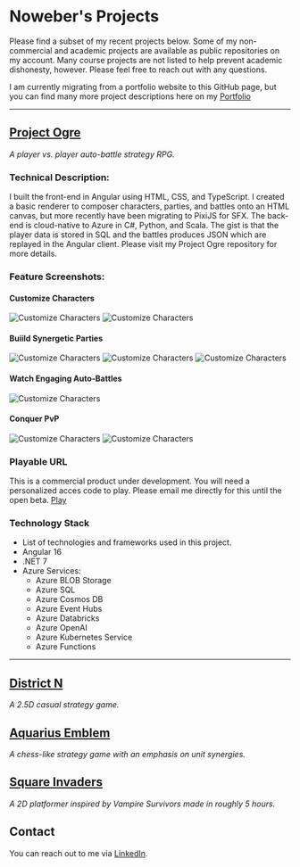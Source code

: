 # Noweber's Projects

Please find a subset of my recent projects below. Some of my non-commercial and academic projects are available as public repositories on my account. Many course projects are not listed to help prevent academic dishonesty, however. Please feel free to reach out with any questions.

I am currently migrating from a portfolio website to this GitHub page, but you can find many more project descriptions here on my [Portfolio](https://www.noweber.dev/)

---

## [Project Ogre](https://github.com/noweber/Project-Ogre)

_A player vs. player auto-battle strategy RPG._

### Technical Description:
I built the front-end in Angular using HTML, CSS, and TypeScript. I created a basic renderer to composer characters, parties, and battles onto an HTML canvas, but more recently have been migrating to PixiJS for SFX. The back-end is cloud-native to Azure in C#, Python, and Scala. The gist is that the player data is stored in SQL and the battles produces JSON which are replayed in the Angular client. Please visit my Project Ogre repository for more details.

### Feature Screenshots:
#### Customize Characters
![Customize Characters](screenshots/project-ogre/characters-0.png)
![Customize Characters](screenshots/project-ogre/characters-1.png)
#### Buiild Synergetic Parties
![Customize Characters](screenshots/project-ogre/parties-0.png)
![Customize Characters](screenshots/project-ogre/parties-1.png)
![Customize Characters](screenshots/project-ogre/parties-0.png)
#### Watch Engaging Auto-Battles
![Customize Characters](screenshots/project-ogre/skirmish-0.png)
#### Conquer PvP
![Customize Characters](screenshots/project-ogre/pvp-0.png)
![Customize Characters](screenshots/project-ogre/pvp-1.png)

### Playable URL
This is a commercial product under development. You will need a personalized acces code to play. Please email me directly for this until the open beta.
[Play](https://project-ogre-ui.azurewebsites.net/title)

### Technology Stack
- List of technologies and frameworks used in this project.
- Angular 16
- .NET 7
- Azure Services:
  - Azure BLOB Storage
  - Azure SQL
  - Azure Cosmos DB
  - Azure Event Hubs
  - Azure Databricks
  - Azure OpenAI
  - Azure Kubernetes Service
  - Azure Functions
---

## [District N](https://noweber.itch.io/district-n)
_A 2.5D casual strategy game._

## [Aquarius Emblem](https://noweber.itch.io/aquarius-emblem)
_A chess-like strategy game with an emphasis on unit synergies._

## [Square Invaders](https://noweber.github.io/ludum-dare-53/)
_A 2D platformer inspired by Vampire Survivors made in roughly 5 hours._

## Contact

You can reach out to me via [LinkedIn](https://www.linkedin.com/in/noweber/).

